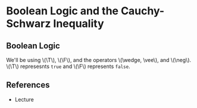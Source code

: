 # Boolean Logic and the Cauchy-Schwarz Inequality

<div style="display: none;">
<!-- MathJax macro definitions. -->

\\(
\def\T{\texttt{T}}
\def\F{\texttt{F}}
\\)

</div>
<!--
We use \\(math here\\) for inline math and \\[math here\\] for display/block math.
See https://rust-lang.github.io/mdBook/format/mathjax.html for details.
-->

## Boolean Logic
 We'll be using \\(\T\\), \\(\F\\), and the operators \\(\wedge, \vee\\), and \\(\neg\\).
 \\(\T\\) represesnts `true` and \\(\F\\) represents `false`.

## References
 - Lecture
